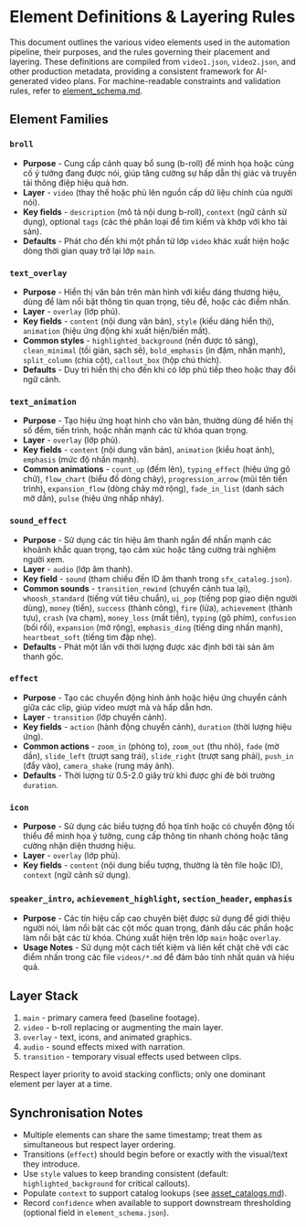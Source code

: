 # Element Definitions & Layering Rules

This document outlines the various video elements used in the automation pipeline, their purposes, and the rules governing their placement and layering. These definitions are compiled from `video1.json`, `video2.json`, and other production metadata, providing a consistent framework for AI-generated video plans. For machine-readable constraints and validation rules, refer to [element_schema.md](element_schema.md).

## Element Families

### `broll`
- **Purpose** - Cung cấp cảnh quay bổ sung (b-roll) để minh họa hoặc củng cố ý tưởng đang được nói, giúp tăng cường sự hấp dẫn thị giác và truyền tải thông điệp hiệu quả hơn.
- **Layer** - `video` (thay thế hoặc phủ lên nguồn cấp dữ liệu chính của người nói).
- **Key fields** - `description` (mô tả nội dung b-roll), `context` (ngữ cảnh sử dụng), optional `tags` (các thẻ phân loại để tìm kiếm và khớp với kho tài sản).
- **Defaults** - Phát cho đến khi một phần tử lớp `video` khác xuất hiện hoặc dòng thời gian quay trở lại lớp `main`.

### `text_overlay`
- **Purpose** - Hiển thị văn bản trên màn hình với kiểu dáng thương hiệu, dùng để làm nổi bật thông tin quan trọng, tiêu đề, hoặc các điểm nhấn.
- **Layer** - `overlay` (lớp phủ).
- **Key fields** - `content` (nội dung văn bản), `style` (kiểu dáng hiển thị), `animation` (hiệu ứng động khi xuất hiện/biến mất).
- **Common styles** - `highlighted_background` (nền được tô sáng), `clean_minimal` (tối giản, sạch sẽ), `bold_emphasis` (in đậm, nhấn mạnh), `split_column` (chia cột), `callout_box` (hộp chú thích).
- **Defaults** - Duy trì hiển thị cho đến khi có lớp phủ tiếp theo hoặc thay đổi ngữ cảnh.

### `text_animation`
- **Purpose** - Tạo hiệu ứng hoạt hình cho văn bản, thường dùng để hiển thị số đếm, tiến trình, hoặc nhấn mạnh các từ khóa quan trọng.
- **Layer** - `overlay` (lớp phủ).
- **Key fields** - `content` (nội dung văn bản), `animation` (kiểu hoạt ảnh), `emphasis` (mức độ nhấn mạnh).
- **Common animations** - `count_up` (đếm lên), `typing_effect` (hiệu ứng gõ chữ), `flow_chart` (biểu đồ dòng chảy), `progression_arrow` (mũi tên tiến trình), `expansion_flow` (dòng chảy mở rộng), `fade_in_list` (danh sách mờ dần), `pulse` (hiệu ứng nhấp nháy).

### `sound_effect`
- **Purpose** - Sử dụng các tín hiệu âm thanh ngắn để nhấn mạnh các khoảnh khắc quan trọng, tạo cảm xúc hoặc tăng cường trải nghiệm người xem.
- **Layer** - `audio` (lớp âm thanh).
- **Key field** - `sound` (tham chiếu đến ID âm thanh trong `sfx_catalog.json`).
- **Common sounds** - `transition_rewind` (chuyển cảnh tua lại), `whoosh_standard` (tiếng vút tiêu chuẩn), `ui_pop` (tiếng pop giao diện người dùng), `money` (tiền), `success` (thành công), `fire` (lửa), `achievement` (thành tựu), `crash` (va chạm), `money_loss` (mất tiền), `typing` (gõ phím), `confusion` (bối rối), `expansion` (mở rộng), `emphasis_ding` (tiếng ding nhấn mạnh), `heartbeat_soft` (tiếng tim đập nhẹ).
- **Defaults** - Phát một lần với thời lượng được xác định bởi tài sản âm thanh gốc.

### `effect`
- **Purpose** - Tạo các chuyển động hình ảnh hoặc hiệu ứng chuyển cảnh giữa các clip, giúp video mượt mà và hấp dẫn hơn.
- **Layer** - `transition` (lớp chuyển cảnh).
- **Key fields** - `action` (hành động chuyển cảnh), `duration` (thời lượng hiệu ứng).
- **Common actions** - `zoom_in` (phóng to), `zoom_out` (thu nhỏ), `fade` (mờ dần), `slide_left` (trượt sang trái), `slide_right` (trượt sang phải), `push_in` (đẩy vào), `camera_shake` (rung máy ảnh).
- **Defaults** - Thời lượng từ 0.5-2.0 giây trừ khi được ghi đè bởi trường `duration`.

### `icon`
- **Purpose** - Sử dụng các biểu tượng đồ họa tĩnh hoặc có chuyển động tối thiểu để minh họa ý tưởng, cung cấp thông tin nhanh chóng hoặc tăng cường nhận diện thương hiệu.
- **Layer** - `overlay` (lớp phủ).
- **Key fields** - `content` (nội dung biểu tượng, thường là tên file hoặc ID), `context` (ngữ cảnh sử dụng).

### `speaker_intro`, `achievement_highlight`, `section_header`, `emphasis`
- **Purpose** - Các tín hiệu cấp cao chuyên biệt được sử dụng để giới thiệu người nói, làm nổi bật các cột mốc quan trọng, đánh dấu các phần hoặc làm nổi bật các từ khóa. Chúng xuất hiện trên lớp `main` hoặc `overlay`.
- **Usage Notes** - Sử dụng một cách tiết kiệm và liên kết chặt chẽ với các điểm nhấn trong các file `videos/*.md` để đảm bảo tính nhất quán và hiệu quả.

## Layer Stack

1. `main` - primary camera feed (baseline footage).
2. `video` - b-roll replacing or augmenting the main layer.
3. `overlay` - text, icons, and animated graphics.
4. `audio` - sound effects mixed with narration.
5. `transition` - temporary visual effects used between clips.

Respect layer priority to avoid stacking conflicts; only one dominant element per layer at a time.

## Synchronisation Notes

- Multiple elements can share the same timestamp; treat them as simultaneous but respect layer ordering.
- Transitions (`effect`) should begin before or exactly with the visual/text they introduce.
- Use `style` values to keep branding consistent (default: `highlighted_background` for critical callouts).
- Populate `context` to support catalog lookups (see [asset_catalogs.md](asset_catalogs.md)).
- Record `confidence` when available to support downstream thresholding (optional field in `element_schema.json`).
